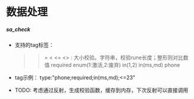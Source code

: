 # 数据处理

##### sa_check
- 支持的tag标签：
  > >= < <= <> : 大小校验。字符串，校验rune长度；整形则对比数值
  required
  enum(1:激活,2:废弃)
  in(1,2)  in(ms,md)
  phone

- tag示例：
  type:"phone;required;in(ms,md);<=23"

- TODO:
  考虑通过反射，生成校验函数，缓存到内存，下次反射可以直接调用

